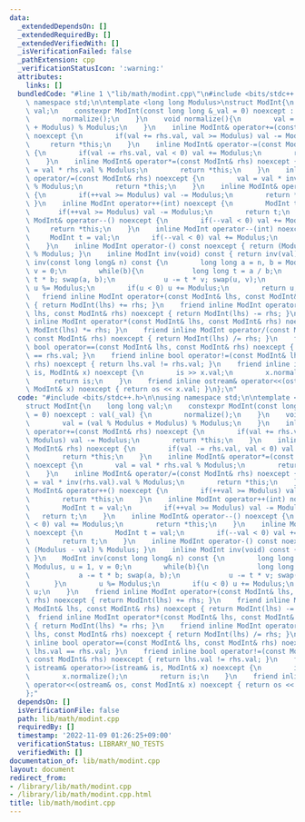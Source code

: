 ```yaml
---
data:
  _extendedDependsOn: []
  _extendedRequiredBy: []
  _extendedVerifiedWith: []
  _isVerificationFailed: false
  _pathExtension: cpp
  _verificationStatusIcon: ':warning:'
  attributes:
    links: []
  bundledCode: "#line 1 \"lib/math/modint.cpp\"\n#include <bits/stdc++.h>\n\nusing\
    \ namespace std;\n\ntemplate <long long Modulus>\nstruct ModInt{\n    long long\
    \ val;\n    constexpr ModInt(const long long &_val = 0) noexcept : val(_val) {\n\
    \        normalize();\n    }\n    void normalize(){\n        val = (val % Modulus\
    \ + Modulus) % Modulus;\n    }\n    inline ModInt& operator+=(const ModInt& rhs)\
    \ noexcept {\n        if(val += rhs.val, val >= Modulus) val -= Modulus;\n   \
    \     return *this;\n    }\n    inline ModInt& operator-=(const ModInt& rhs) noexcept\
    \ {\n        if(val -= rhs.val, val < 0) val += Modulus;\n        return *this;\n\
    \    }\n    inline ModInt& operator*=(const ModInt& rhs) noexcept {\n        val\
    \ = val * rhs.val % Modulus;\n        return *this;\n    }\n    inline ModInt&\
    \ operator/=(const ModInt& rhs) noexcept {\n        val = val * inv(rhs.val).val\
    \ % Modulus;\n        return *this;\n    }\n    inline ModInt& operator++() noexcept\
    \ {\n        if(++val >= Modulus) val -= Modulus;\n        return *this;\n   \
    \ }\n    inline ModInt operator++(int) noexcept {\n        ModInt t = val;\n \
    \       if(++val >= Modulus) val -= Modulus;\n        return t;\n    }\n    inline\
    \ ModInt& operator--() noexcept {\n        if(--val < 0) val += Modulus;\n   \
    \     return *this;\n    }\n    inline ModInt operator--(int) noexcept {\n   \
    \     ModInt t = val;\n        if(--val < 0) val += Modulus;\n        return t;\n\
    \    }\n    inline ModInt operator-() const noexcept { return (Modulus - val)\
    \ % Modulus; }\n    inline ModInt inv(void) const { return inv(val); }\n    ModInt\
    \ inv(const long long& n) const {\n        long long a = n, b = Modulus, u = 1,\
    \ v = 0;\n        while(b){\n            long long t = a / b;\n            a -=\
    \ t * b; swap(a, b);\n            u -= t * v; swap(u, v);\n        }\n       \
    \ u %= Modulus;\n        if(u < 0) u += Modulus;\n        return u;\n    }\n \
    \   friend inline ModInt operator+(const ModInt& lhs, const ModInt& rhs) noexcept\
    \ { return ModInt(lhs) += rhs; }\n    friend inline ModInt operator-(const ModInt&\
    \ lhs, const ModInt& rhs) noexcept { return ModInt(lhs) -= rhs; }\n    friend\
    \ inline ModInt operator*(const ModInt& lhs, const ModInt& rhs) noexcept { return\
    \ ModInt(lhs) *= rhs; }\n    friend inline ModInt operator/(const ModInt& lhs,\
    \ const ModInt& rhs) noexcept { return ModInt(lhs) /= rhs; }\n    friend inline\
    \ bool operator==(const ModInt& lhs, const ModInt& rhs) noexcept { return lhs.val\
    \ == rhs.val; }\n    friend inline bool operator!=(const ModInt& lhs, const ModInt&\
    \ rhs) noexcept { return lhs.val != rhs.val; }\n    friend inline istream& operator>>(istream&\
    \ is, ModInt& x) noexcept {\n        is >> x.val;\n        x.normalize();\n  \
    \      return is;\n    }\n    friend inline ostream& operator<<(ostream& os, const\
    \ ModInt& x) noexcept { return os << x.val; }\n};\n"
  code: "#include <bits/stdc++.h>\n\nusing namespace std;\n\ntemplate <long long Modulus>\n\
    struct ModInt{\n    long long val;\n    constexpr ModInt(const long long &_val\
    \ = 0) noexcept : val(_val) {\n        normalize();\n    }\n    void normalize(){\n\
    \        val = (val % Modulus + Modulus) % Modulus;\n    }\n    inline ModInt&\
    \ operator+=(const ModInt& rhs) noexcept {\n        if(val += rhs.val, val >=\
    \ Modulus) val -= Modulus;\n        return *this;\n    }\n    inline ModInt& operator-=(const\
    \ ModInt& rhs) noexcept {\n        if(val -= rhs.val, val < 0) val += Modulus;\n\
    \        return *this;\n    }\n    inline ModInt& operator*=(const ModInt& rhs)\
    \ noexcept {\n        val = val * rhs.val % Modulus;\n        return *this;\n\
    \    }\n    inline ModInt& operator/=(const ModInt& rhs) noexcept {\n        val\
    \ = val * inv(rhs.val).val % Modulus;\n        return *this;\n    }\n    inline\
    \ ModInt& operator++() noexcept {\n        if(++val >= Modulus) val -= Modulus;\n\
    \        return *this;\n    }\n    inline ModInt operator++(int) noexcept {\n\
    \        ModInt t = val;\n        if(++val >= Modulus) val -= Modulus;\n     \
    \   return t;\n    }\n    inline ModInt& operator--() noexcept {\n        if(--val\
    \ < 0) val += Modulus;\n        return *this;\n    }\n    inline ModInt operator--(int)\
    \ noexcept {\n        ModInt t = val;\n        if(--val < 0) val += Modulus;\n\
    \        return t;\n    }\n    inline ModInt operator-() const noexcept { return\
    \ (Modulus - val) % Modulus; }\n    inline ModInt inv(void) const { return inv(val);\
    \ }\n    ModInt inv(const long long& n) const {\n        long long a = n, b =\
    \ Modulus, u = 1, v = 0;\n        while(b){\n            long long t = a / b;\n\
    \            a -= t * b; swap(a, b);\n            u -= t * v; swap(u, v);\n  \
    \      }\n        u %= Modulus;\n        if(u < 0) u += Modulus;\n        return\
    \ u;\n    }\n    friend inline ModInt operator+(const ModInt& lhs, const ModInt&\
    \ rhs) noexcept { return ModInt(lhs) += rhs; }\n    friend inline ModInt operator-(const\
    \ ModInt& lhs, const ModInt& rhs) noexcept { return ModInt(lhs) -= rhs; }\n  \
    \  friend inline ModInt operator*(const ModInt& lhs, const ModInt& rhs) noexcept\
    \ { return ModInt(lhs) *= rhs; }\n    friend inline ModInt operator/(const ModInt&\
    \ lhs, const ModInt& rhs) noexcept { return ModInt(lhs) /= rhs; }\n    friend\
    \ inline bool operator==(const ModInt& lhs, const ModInt& rhs) noexcept { return\
    \ lhs.val == rhs.val; }\n    friend inline bool operator!=(const ModInt& lhs,\
    \ const ModInt& rhs) noexcept { return lhs.val != rhs.val; }\n    friend inline\
    \ istream& operator>>(istream& is, ModInt& x) noexcept {\n        is >> x.val;\n\
    \        x.normalize();\n        return is;\n    }\n    friend inline ostream&\
    \ operator<<(ostream& os, const ModInt& x) noexcept { return os << x.val; }\n\
    };"
  dependsOn: []
  isVerificationFile: false
  path: lib/math/modint.cpp
  requiredBy: []
  timestamp: '2022-11-09 01:26:25+09:00'
  verificationStatus: LIBRARY_NO_TESTS
  verifiedWith: []
documentation_of: lib/math/modint.cpp
layout: document
redirect_from:
- /library/lib/math/modint.cpp
- /library/lib/math/modint.cpp.html
title: lib/math/modint.cpp
---
```

